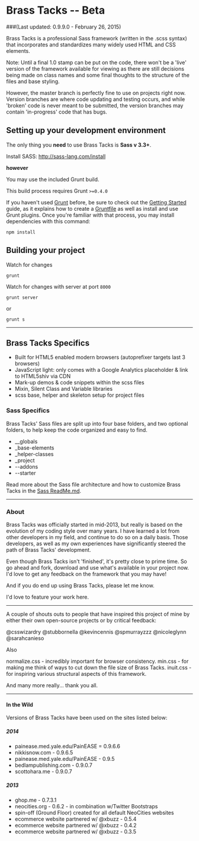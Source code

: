 # Brass Tacks -- Beta
###(Last updated: 0.9.9.0 - February 26, 2015)

Brass Tacks is a professional Sass framework (written in the .scss syntax) that incorporates and standardizes many widely used HTML and CSS elements.

Note: Until a final 1.0 stamp can be put on the code, there won't be a 'live' version of the framework available for viewing as there are still decisions being made on class names and some final thoughts to the structure of the files and base styling.

However, the master branch is perfectly fine to use on projects right now. Version branches are where code updating and testing occurs, and while 'broken' code is never meant to be submitted, the version branches may contain 'in-progress' code that has bugs.



## Setting up your development environment

The only thing you <b>need</b> to use Brass Tacks is <b>Sass v 3.3+</b>.

Install SASS: http://sass-lang.com/install

__however__

You may use the included Grunt build.

This build process requires Grunt `>=0.4.0`

If you haven't used [Grunt](http://gruntjs.com/) before, be sure to check out the [Getting Started](http://gruntjs.com/getting-started) guide, as it explains how to create a [Gruntfile](http://gruntjs.com/sample-gruntfile) as well as install and use Grunt plugins. Once you're familiar with that process, you may install dependencies with this command:

```shell
npm install
```


## Building your project

Watch for changes

```shell
grunt
```

Watch for changes with server at port `8000`

```shell
grunt server
```

or

```shell
grunt s
```

<hr />


## Brass Tacks Specifics

* Built for HTML5 enabled modern browsers (autoprefixer targets last 3 browsers)
* JavaScript light: only comes with a Google Analytics placeholder & link to HTML5shiv via CDN
* Mark-up demos & code snippets within the scss files
* Mixin, Silent Class and Variable libraries
* scss base, helper and skeleton setup for project files


### Sass Specifics

Brass Tacks' Sass files are split up into four base folders, and two optional folders, to help keep the code organized and easy to find.

* __globals
* _base-elements
* _helper-classes
* _project
* --addons
* --starter

Read more about the Sass file architecture and how to customize Brass Tacks in the <a href="https://github.com/scottaohara/Brass-Tacks/blob/master/_develop/sass/README.md">Sass ReadMe.md</a>.


<hr />


### About

Brass Tacks was officially started in mid-2013, but really is based on the evolution of my coding style over many years. I have learned a lot from other developers in my field, and continue to do so on a daily basis. Those developers, as well as my own experiences have significantly steered the path of Brass Tacks' development.

Even though Brass Tacks isn't 'finished', it's pretty close to prime time. So go ahead and fork, download and use what's available in your project now. I'd love to get any feedback on the framework that you may have!

And if you do end up using Brass Tacks, please let me know.

I'd love to feature your work here.

<hr />

A couple of shouts outs to people that have inspired this project of mine by either their own open-source projects or by critical feedback:

@csswizardry
@stubbornella
@kevincennis
@spmurrayzzz
@nicoleglynn
@sarahcanieso


Also

normalize.css - incredibly important for browser consistency.
min.css - for making me think of ways to cut down the file size of Brass Tacks.
inuit.css - for inspiring various structural aspects of this framework.

And many more really... thank you all.


<hr  />


#### In the Wild

Versions of Brass Tacks have been used on the sites listed below:

##### 2014
* painease.med.yale.edu/PainEASE = 0.9.6.6
* nikkisnow.com - 0.9.6.5
* painease.med.yale.edu/PainEASE - 0.9.5
* bedlampublishing.com - 0.9.0.7
* scottohara.me - 0.9.0.7

##### 2013
* ghop.me - 0.7.3.1
* neocities.org - 0.6.2 - in combination w/Twitter Bootstraps
* spin-off (Ground Floor) created for all default NeoCities websites
* ecommerce website partnered w/ @xbuzz - 0.5.4
* ecommerce website partnered w/ @xbuzz - 0.4.2
* ecommerce website partnered w/ @xbuzz - 0.3.5
